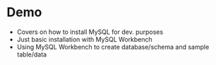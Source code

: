 # Demo
- Covers on how to install MySQL for dev. purposes
- Just basic installation with MySQL Workbench
- Using MySQL Workbench to create database/schema and sample table/data

